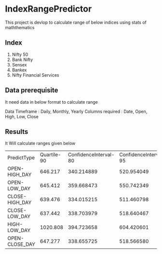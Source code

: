 # IndexRangePredictor

This project is devlop to calculate range of below indices using stats of maththematics 

## Index 

1. Nifty 50
2. Bank Nifty
3. Sensex
4. Bankex
5. Nifty Financial Services


## Data prerequisite 

It need data in below format to calculate range 

Data Timeframe : Daily, Monthly, Yearly
Columns required :  Date, Open, High, Low, Close


## Results 

It Will calculate ranges given below 

<table>
<td>PredictType</td> <td>Quartile-90</td>  <td>ConfidenceInterval-80</td> <td> ConfidenceInterval-95</td>  <td>ConfidenceInterval-99</td>
 <tr><td>OPEN-HIGH_DAY </td>    <td> 646.217</td>             <td>340.214889</td>             <td>520.954049 </td>           <td> 684.682464</td></tr>
 <tr><td> OPEN-LOW_DAY   </td>    <td>   645.412    </td>    <td>         359.668473    </td>    <td>         550.742349    </td>    <td>         723.832802</td></tr>
<tr><td>CLOSE-HIGH_DAY   </td>    <td>   639.476    </td>    <td>         334.015215    </td>    <td>         511.460798   </td>    <td>          672.205621</td></tr>
 <tr><td>CLOSE-LOW_DAY   </td>    <td>   637.442    </td>    <td>         338.703979    </td>    <td>         518.640467   </td>    <td>          681.641757</td></tr>
 <tr><td> HIGH-LOW_DAY    </td>    <td> 1020.808     </td>    <td>        394.723658   </td>    <td>          604.420601   </td>    <td>          794.381361</td></tr>
<tr><td>OPEN-CLOSE_DAY   </td>    <td>   647.277     </td>    <td>        338.655725    </td>    <td>         518.566580   </td>    <td>          681.544647</td></tr>
</table>
